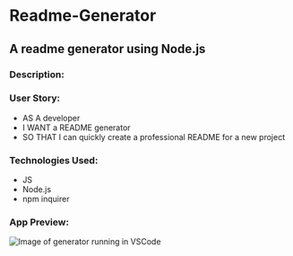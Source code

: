 # Readme-Generator
## A readme generator using Node.js

### Description:


### User Story:
- AS A developer
- I WANT a README generator
- SO THAT I can quickly create a professional README for a new project



### Technologies Used:
- JS
- Node.js
- npm inquirer

### App Preview:
![Image of generator running in VSCode](./assets/preview.png)<br>
<!-- [Video of the app running in VSCode](./assets/video.???????????????) -->